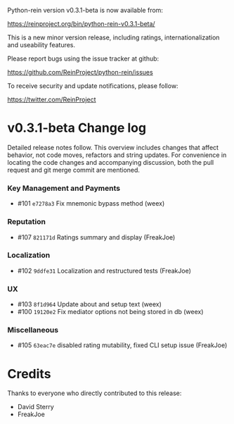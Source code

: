 Python-rein version v0.3.1-beta is now available from:

  <https://reinproject.org/bin/python-rein-v0.3.1-beta/>

This is a new minor version release, including ratings, 
internationalization and useability features.

Please report bugs using the issue tracker at github:

  <https://github.com/ReinProject/python-rein/issues>

To receive security and update notifications, please follow:

  <https://twitter.com/ReinProject>


v0.3.1-beta Change log
======================

Detailed release notes follow. This overview includes changes that affect
behavior, not code moves, refactors and string updates. For convenience in locating
the code changes and accompanying discussion, both the pull request and
git merge commit are mentioned.


### Key Management and Payments
- #101 `e7278a3` Fix mnemonic bypass method (weex)

### Reputation
- #107 `821171d` Ratings summary and display (FreakJoe)

### Localization
- #102 `9ddfe31` Localization and restructured tests (FreakJoe)

### UX
- #103 `8f1d964` Update about and setup text (weex)
- #100 `19120e2` Fix mediator options not being stored in db (weex)

### Miscellaneous
- #105 `63eac7e` disabled rating mutability, fixed CLI setup issue (FreakJoe)


Credits
=======

Thanks to everyone who directly contributed to this release:

- David Sterry
- FreakJoe
